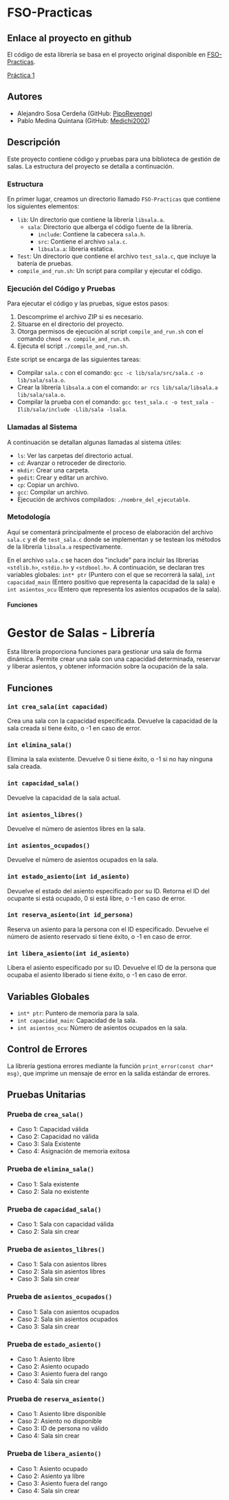 # FSO-Practicas
## Enlace al proyecto en github
El código de esta librería se basa en el proyecto original disponible en [FSO-Practicas](https://github.com/PipoRevenge/FSO-Practicas).

[Práctica 1](https://github.com/PipoRevenge/FSO-Practicas/tree/P1)
## Autores
- Alejandro Sosa Cerdeña (GitHub: [PipoRevenge](https://github.com/PipoRevenge))
- Pablo Medina Quintana (GitHub: [Medichi2002](https://github.com/Medichi2002))

## Descripción

Este proyecto contiene código y pruebas para una biblioteca de gestión de salas. La estructura del proyecto se detalla a continuación.

### Estructura

En primer lugar, creamos un directorio llamado `FSO-Practicas` que contiene los siguientes elementos:

- `lib`: Un directorio que contiene la librería `libsala.a`.
  - `sala`: Directorio que alberga el código fuente de la librería.
    - `include`: Contiene la cabecera `sala.h`.
    - `src`: Contiene el archivo `sala.c`.
    - `libsala.a`: libreria estatica.
- `Test`: Un directorio que contiene el archivo `test_sala.c`, que incluye la batería de pruebas.
- `compile_and_run.sh`: Un script para compilar y ejecutar el código.

### Ejecución del Código y Pruebas

Para ejecutar el código y las pruebas, sigue estos pasos:

1. Descomprime el archivo ZIP si es necesario.
2. Situarse en el directorio del proyecto.
3. Otorga permisos de ejecución al script `compile_and_run.sh` con el comando `chmod +x compile_and_run.sh`.
4. Ejecuta el script `./compile_and_run.sh`.

Este script se encarga de las siguientes tareas:
- Compilar `sala.c` con el comando: `gcc -c lib/sala/src/sala.c -o lib/sala/sala.o`.
- Crear la librería `libsala.a` con el comando: `ar rcs lib/sala/libsala.a lib/sala/sala.o`.
- Compilar la prueba con el comando: `gcc test_sala.c -o test_sala -Ilib/sala/include -Llib/sala -lsala`.

### Llamadas al Sistema

A continuación se detallan algunas llamadas al sistema útiles:

- `ls`: Ver las carpetas del directorio actual.
- `cd`: Avanzar o retroceder de directorio.
- `mkdir`: Crear una carpeta.
- `gedit`: Crear y editar un archivo.
- `cp`: Copiar un archivo.
- `gcc`: Compilar un archivo.
- Ejecución de archivos compilados: `./nombre_del_ejecutable`.

### Metodología

Aquí se comentará principalmente el proceso de elaboración del archivo `sala.c` y el de `test_sala.c` donde se implementan y se testean los métodos de la librería `libsala.a` respectivamente.

En el archivo `sala.c` se hacen dos "include" para incluir las librerías `<stdlib.h>`, `<stdio.h>` y `<stdbool.h>`. A continuación, se declaran tres variables globales: `int* ptr` (Puntero con el que se recorrerá la sala), `int capacidad_main` (Entero positivo que representa la capacidad de la sala) e `int asientos_ocu` (Entero que representa los asientos ocupados de la sala).

#### Funciones
# Gestor de Salas - Librería

Esta librería proporciona funciones para gestionar una sala de forma dinámica. Permite crear una sala con una capacidad determinada, reservar y liberar asientos, y obtener información sobre la ocupación de la sala.

## Funciones

### `int crea_sala(int capacidad)`

Crea una sala con la capacidad especificada. Devuelve la capacidad de la sala creada si tiene éxito, o -1 en caso de error.

### `int elimina_sala()`

Elimina la sala existente. Devuelve 0 si tiene éxito, o -1 si no hay ninguna sala creada.

### `int capacidad_sala()`

Devuelve la capacidad de la sala actual.

### `int asientos_libres()`

Devuelve el número de asientos libres en la sala.

### `int asientos_ocupados()`

Devuelve el número de asientos ocupados en la sala.

### `int estado_asiento(int id_asiento)`

Devuelve el estado del asiento especificado por su ID. Retorna el ID del ocupante si está ocupado, 0 si está libre, o -1 en caso de error.

### `int reserva_asiento(int id_persona)`

Reserva un asiento para la persona con el ID especificado. Devuelve el número de asiento reservado si tiene éxito, o -1 en caso de error.

### `int libera_asiento(int id_asiento)`

Libera el asiento especificado por su ID. Devuelve el ID de la persona que ocupaba el asiento liberado si tiene éxito, o -1 en caso de error.

## Variables Globales

- `int* ptr`: Puntero de memoria para la sala.
- `int capacidad_main`: Capacidad de la sala.
- `int asientos_ocu`: Número de asientos ocupados en la sala.

## Control de Errores

La librería gestiona errores mediante la función `print_error(const char* msg)`, que imprime un mensaje de error en la salida estándar de errores.


## Pruebas Unitarias

### Prueba de `crea_sala()`

- Caso 1: Capacidad válida
- Caso 2: Capacidad no válida
- Caso 3: Sala Existente
- Caso 4: Asignación de memoria exitosa

### Prueba de `elimina_sala()`

- Caso 1: Sala existente
- Caso 2: Sala no existente

### Prueba de `capacidad_sala()`

- Caso 1: Sala con capacidad válida
- Caso 2: Sala sin crear

### Prueba de `asientos_libres()`

- Caso 1: Sala con asientos libres
- Caso 2: Sala sin asientos libres
- Caso 3: Sala sin crear

### Prueba de `asientos_ocupados()`

- Caso 1: Sala con asientos ocupados
- Caso 2: Sala sin asientos ocupados
- Caso 3: Sala sin crear

### Prueba de `estado_asiento()`

- Caso 1: Asiento libre
- Caso 2: Asiento ocupado
- Caso 3: Asiento fuera del rango
- Caso 4: Sala sin crear

### Prueba de `reserva_asiento()`

- Caso 1: Asiento libre disponible
- Caso 2: Asiento no disponible
- Caso 3: ID de persona no válido
- Caso 4: Sala sin crear

### Prueba de `libera_asiento()`

- Caso 1: Asiento ocupado
- Caso 2: Asiento ya libre
- Caso 3: Asiento fuera del rango
- Caso 4: Sala sin crear

